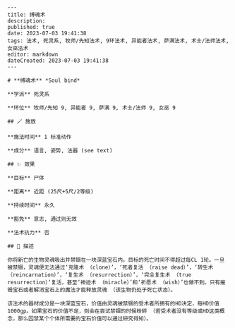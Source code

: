 
    ---
    title: 缚魂术
    description: 
    published: true
    date: 2023-07-03 19:41:38
    tags: 法术, 死灵系, 牧师/先知法术, 9环法术, 异能者法术, 萨满法术, 术士/法师法术, 女巫法术
    editor: markdown
    dateCreated: 2023-07-03 19:41:38
    ---

    # **缚魂术** *Soul bind*

    **学派** 死灵系 

    **环位** 牧师/先知 9, 异能者 9, 萨满 9, 术士/法师 9, 女巫 9

    ## 🪄 施放

    **施法时间** 1 标准动作

    **成分** 语言, 姿势, 法器 (see text)

    ## ✨ 效果 

    **目标** 尸体 

    **距离** 近距 (25尺+5尺/2等级)  

    **持续时间** 永久 

    **豁免** 意志, 通过则无效

    **法术抗力** 否

    ## 📖 描述

    你将新亡的生物灵魂吸出并禁锢在一块深蓝宝石内。目标的死亡时间不得超过每CL 1轮。一旦被禁锢，灵魂便无法通过‘克隆术 （clone）’，‘死者复活 （raise dead）’，‘转生术 （reincarnation）’，‘复生术 （resurrection）’，‘完全复生术 （true resurrection）’复活，甚至‘神迹术 （miracle）’和‘祈愿术 （wish）’也做不到。只有摧毁宝石或者解消宝石上的魔法才能释放灵魂 （该生物仍处于死亡状态）。

    该法术的器材成分是一块深蓝宝石，价值由灵魂被禁锢的受术者所拥有的HD决定，每HD价值1000gp。如果宝石的价值不足，则会在尝试禁锢的时候粉碎 （若受术者没有等级或HD这类概念，那么囚禁某个个体所需要的宝石价值可以通过研究得知）。
    